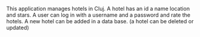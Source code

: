 This application manages hotels in Cluj. 
A hotel has an id a name location and stars. 
A user can log in with a username and a password and rate the hotels. 
A new hotel can be added in a data base. (a hotel can be deleted or updated)

